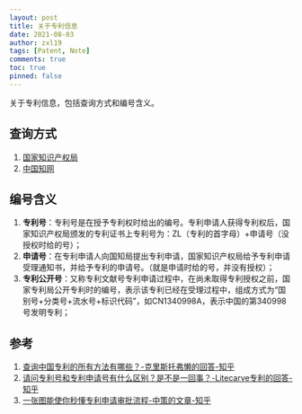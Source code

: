 ```yaml
---
layout: post
title: 关于专利信息
date: 2021-08-03
author: zxl19
tags: [Patent, Note]
comments: true
toc: true
pinned: false
---
```


关于专利信息，包括查询方式和编号含义。

<!-- more -->

## 查询方式

1. [国家知识产权局](http://www.cnipa.gov.cn/)
2. [中国知网](https://kns.cnki.net/)

## 编号含义

1. **专利号**：专利号是在授予专利权时给出的编号。专利申请人获得专利权后，国家知识产权局颁发的专利证书上专利号为：ZL（专利的首字母）+申请号（没授权时给的号）；
2. **申请号**：在专利申请人向国知局提出专利申请，国家知识产权局给予专利申请受理通知书，并给予专利的申请号。（就是申请时给的号，并没有授权）；
3. **专利公开号**：又称专利文献号专利申请过程中，在尚未取得专利授权之前，国家专利局公开专利时的编号，表示该专利已经在受理过程中，组成方式为“国别号+分类号+流水号+标识代码”，如CN1340998A，表示中国的第340998号发明专利；

## 参考

1. [查询中国专利的所有方法有哪些？-克里斯托弗懒的回答-知乎](https://www.zhihu.com/question/59967051/answer/171040466)
2. [请问专利号和专利申请号有什么区别？是不是一回事？-Litecarve专利的回答-知乎](https://www.zhihu.com/question/66035671/answer/362167295)
3. [一张图能使你秒懂专利申请审批流程-中策的文章-知乎](https://zhuanlan.zhihu.com/p/34993167)
